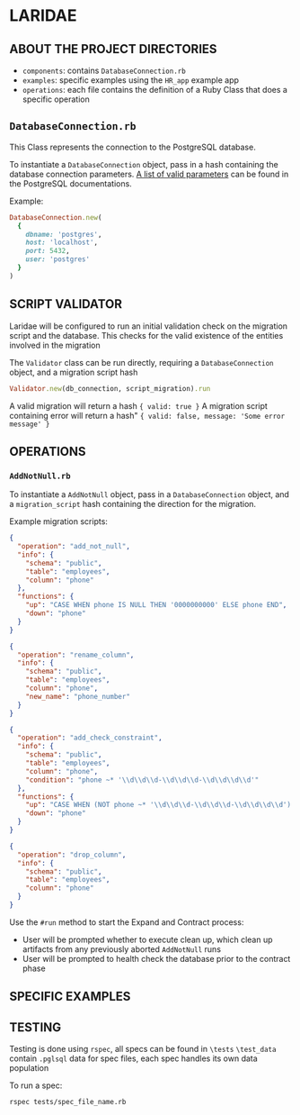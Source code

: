 # LARIDAE

## ABOUT THE PROJECT DIRECTORIES

- `components`: contains `DatabaseConnection.rb`
- `examples`: specific examples using the `HR_app` example app
- `operations`: each file contains the definition of a Ruby Class that does a specific operation

## `DatabaseConnection.rb`

This Class represents the connection to the PostgreSQL database.

To instantiate a `DatabaseConnection` object, pass in a hash containing the database connection parameters. [A list of valid parameters](https://www.postgresql.org/docs/current/libpq-connect.html#LIBPQ-PARAMKEYWORDS) can be found in the PostgreSQL documentations.

Example:

```ruby
DatabaseConnection.new(
  {
    dbname: 'postgres',
    host: 'localhost',
    port: 5432,
    user: 'postgres'
  }
)
```

## SCRIPT VALIDATOR
Laridae will be configured to run an initial validation check on the migration script and the database. This checks for the valid existence of the entities involved in the migration

The `Validator` class can be run directly, requiring a `DatabaseConnection` object, and a migration script hash
```ruby
Validator.new(db_connection, script_migration).run
```

A valid migration will return a hash `{ valid: true }`
A migration script containing error will return a hash"
`{ valid: false, message: 'Some error message' }`

## OPERATIONS

### `AddNotNull.rb`

To instantiate a `AddNotNull` object, pass in a `DatabaseConnection` object, and a `migration_script` hash containing the direction for the migration.

Example migration scripts:

```json
{
  "operation": "add_not_null",
  "info": {
    "schema": "public",
    "table": "employees",
    "column": "phone"
  },
  "functions": {
    "up": "CASE WHEN phone IS NULL THEN '0000000000' ELSE phone END",
    "down": "phone"
  }
}
```

```json
{
  "operation": "rename_column",
  "info": {
    "schema": "public",
    "table": "employees",
    "column": "phone",
    "new_name": "phone_number"
  }
}
```

```json
{
  "operation": "add_check_constraint",
  "info": {
    "schema": "public",
    "table": "employees",
    "column": "phone",
    "condition": "phone ~* '\\d\\d\\d-\\d\\d\\d-\\d\\d\\d\\d'"
  },
  "functions": {
    "up": "CASE WHEN (NOT phone ~* '\\d\\d\\d-\\d\\d\\d-\\d\\d\\d\\d') THEN '000-000-0000' ELSE phone END",
    "down": "phone"
  }
}
```

```json
{
  "operation": "drop_column",
  "info": {
    "schema": "public",
    "table": "employees",
    "column": "phone"
  }
}
```

Use the `#run` method to start the Expand and Contract process:

- User will be prompted whether to execute clean up, which clean up artifacts from any previously aborted `AddNotNull` runs
- User will be prompted to health check the database prior to the contract phase

## SPECIFIC EXAMPLES

## TESTING

Testing is done using `rspec`, all specs can be found in `\tests`
`\test_data` contain `.pglsql` data for spec files, each spec handles its own data population

To run a spec:
```
rspec tests/spec_file_name.rb
```
